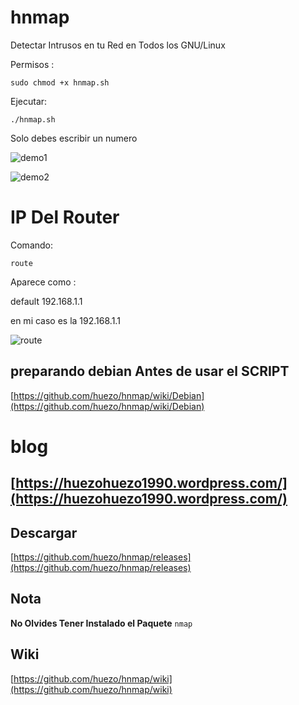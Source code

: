 # hnmap
Detectar Intrusos en tu Red en Todos los GNU/Linux 


Permisos :
```
sudo chmod +x hnmap.sh

```

Ejecutar:

```
./hnmap.sh

```
Solo debes escribir un numero 

[demo1]:https://raw.githubusercontent.com/huezo/hnmap/master/demo1.png

![demo1][demo1]

[demo2]:https://raw.githubusercontent.com/huezo/hnmap/master/demo.png

![demo2][demo2]

# IP Del Router

Comando:
```
route
```
Aparece como :

default         192.168.1.1

en mi caso es la 192.168.1.1

[route]:https://raw.githubusercontent.com/huezo/hnmap/master/route.png

![route][route]

## preparando debian Antes de usar el SCRIPT 

[https://github.com/huezo/hnmap/wiki/Debian](https://github.com/huezo/hnmap/wiki/Debian)


# blog 

## [https://huezohuezo1990.wordpress.com/](https://huezohuezo1990.wordpress.com/)

## Descargar 

[https://github.com/huezo/hnmap/releases](https://github.com/huezo/hnmap/releases)


## Nota

 **No Olvides Tener Instalado el Paquete**   ``` nmap ``` 
 
 
 ## Wiki 
 
 [https://github.com/huezo/hnmap/wiki](https://github.com/huezo/hnmap/wiki)
 
 

